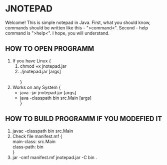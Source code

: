 # JNOTEPAD
Welcome! This is simple notepad in Java.
First, what you should know, commands should be written like this - ">command<".
Second - help command is ">help<".
I hope, you will understand.

HOW TO OPEN PROGRAMM
--------------------
1) If you have Linux {
    1. chmod +x jnotepad.jar
    2. ./jnotepad.jar [args]<br><br/>
    }
2) Works on any System {
    * java -jar jnotepad.jar [args]
    * java -classpath bin src.Main [args]<br>
}

HOW TO BUILD PROGRAMM IF YOU MODEFIED IT
----------------------------------------
1) javac -classpath bin src.Main
2) Check file manifest.mf {  
    main-class: src.Main  
    class-path: bin  
}
3) jar -cmf manifest.mf jnotepad.jar -C bin .
